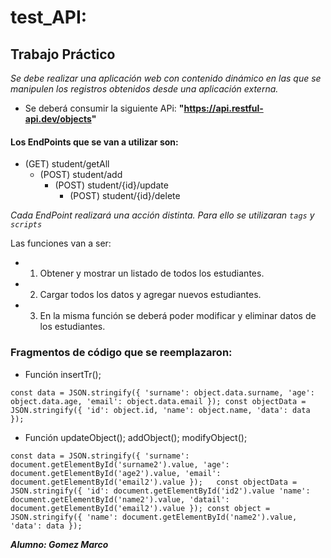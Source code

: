 # test_API: 

## Trabajo Práctico

_Se debe realizar una aplicación web con contenido dinámico en las que se manipulen los registros obtenidos desde una aplicación externa._

- Se deberá consumir la siguiente APi:  **"https://api.restful-api.dev/objects"** 

#### Los EndPoints que se van a utilizar son: 

- (GET) student/getAll
  - (POST) student/add
    - (POST) student/{id}/update
      - (POST) student/{id}/delete
  
_Cada EndPoint realizará una acción distinta. Para ello se utilizaran ```tags``` y ```scripts```_

Las funciones van a ser:

- 1. Obtener y mostrar un listado de todos los estudiantes.
- 2. Cargar todos los datos y agregar nuevos estudiantes.
- 3. En la misma función se deberá poder modificar y eliminar datos de los estudiantes.  

### Fragmentos de código que se reemplazaron: 

- Función insertTr();
  
`const data = JSON.stringify({
  'surname': object.data.surname,
  'age': object.data.age,
  'email': object.data.email
});
const objectData = JSON.stringify({
  'id': object.id,
  'name': object.name,
  'data': data
});`

- Función updateObject(); addObject(); modifyObject();

 ``const data = JSON.stringify({
  'surname': document.getElementById('surname2').value,
  'age': document.getElementById('age2').value,
  'email': document.getElementById('email2').value
 });  
 const objectData = JSON.stringify({
  'id': document.getElementById('id2').value
  'name': document.getElementById('name2').value,
  'datail': document.getElementById('email2').value
  });
  const object = JSON.stringify({
    'name': document.getElementById('name2').value,
    'data': data
  });``


**_Alumno: Gomez Marco_**
